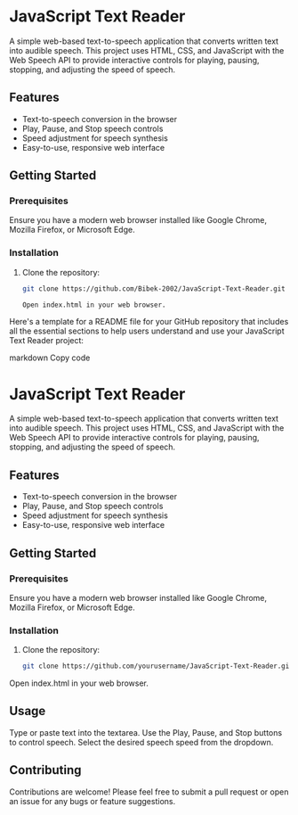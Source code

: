 # JavaScript Text Reader

A simple web-based text-to-speech application that converts written text into audible speech. This project uses HTML, CSS, and JavaScript with the Web Speech API to provide interactive controls for playing, pausing, stopping, and adjusting the speed of speech.

## Features

- Text-to-speech conversion in the browser
- Play, Pause, and Stop speech controls
- Speed adjustment for speech synthesis
- Easy-to-use, responsive web interface

## Getting Started

### Prerequisites

Ensure you have a modern web browser installed like Google Chrome, Mozilla Firefox, or Microsoft Edge.

### Installation

1. Clone the repository:
   ```bash
   git clone https://github.com/Bibek-2002/JavaScript-Text-Reader.git

   Open index.html in your web browser.

Here's a template for a README file for your GitHub repository that includes all the essential sections to help users understand and use your JavaScript Text Reader project:

markdown
Copy code
# JavaScript Text Reader

A simple web-based text-to-speech application that converts written text into audible speech. This project uses HTML, CSS, and JavaScript with the Web Speech API to provide interactive controls for playing, pausing, stopping, and adjusting the speed of speech.

## Features

- Text-to-speech conversion in the browser
- Play, Pause, and Stop speech controls
- Speed adjustment for speech synthesis
- Easy-to-use, responsive web interface

## Getting Started

### Prerequisites

Ensure you have a modern web browser installed like Google Chrome, Mozilla Firefox, or Microsoft Edge.

### Installation

1. Clone the repository:
   ```bash
   git clone https://github.com/yourusername/JavaScript-Text-Reader.git
Open index.html in your web browser.
## Usage
Type or paste text into the textarea.
Use the Play, Pause, and Stop buttons to control speech.
Select the desired speech speed from the dropdown.
## Contributing
Contributions are welcome! Please feel free to submit a pull request or open an issue for any bugs or feature suggestions.
